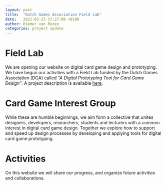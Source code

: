 ```yaml
---
layout: post
title:  "Dutch Games Association Field Lab"
date:   2021-03-23 17:27:00 +0100
author: Riemer van Rozen
categories: project update
---
```

# Field Lab
We are opening our website on digital card game design and prototyping. We have begun our activities with a Field Lab funded by the Dutch Games Association (DGA) called *"A Digital Prototyping Tool for Card Game Design"*. A project description is available [here](https://fieldlab.dutchgamesassociation.nl/projects/digital-prototyping-tool/).

# Card Game Interest Group
While these are humble beginnings, we aim form a collective that unites designers, developers, researchers, students and lecturers with a common interest in digital card game design. Together we explore how to support and speed up design processes by developing and applying tools for digital card game prototyping.

# Activities
On this website we will share our progress, and organize future activities and collaborations.